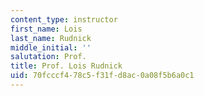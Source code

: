 ```yaml
---
content_type: instructor
first_name: Lois
last_name: Rudnick
middle_initial: ''
salutation: Prof.
title: Prof. Lois Rudnick
uid: 70fcccf4-78c5-f31f-d8ac-0a08f5b6a0c1
---
```

